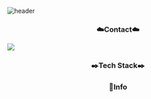 ![header](https://capsule-render.vercel.app/api?type=venom&section=header&height=300&text=Hello&fontAlignX=50&fontAlignY=45&color=gradient&fontSize=100&fontColor=FFCC99&desc=It's%20PYeonju%20GitHub)

<h3 align="center">☁️Contact☁️</h3>

<img src="https://img.shields.io/badge/G-Mail-색코드?style=for-the-badge&logo=이미지 이름&logoColor=black">

<h3 align="center">✒️Tech Stack✒️</h3>


<h3 align="center">📢Info</h3>
